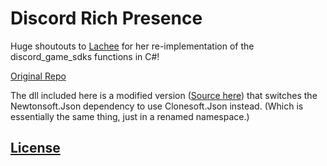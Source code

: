 # Discord Rich Presence

Huge shoutouts to [Lachee](https://github.com/Lachee) for her re-implementation of the discord_game_sdks functions in C#!

[Original Repo](https://github.com/Lachee/discord-rpc-csharp)

The dll included here is a modified version ([Source here](https://github.com/AuriRex/discord-rpc-csharp)) that switches the Newtonsoft.Json dependency to use Clonesoft.Json instead. (Which is essentially the same thing, just in a renamed namespace.)

## [License](https://github.com/Lachee/discord-rpc-csharp/blob/master/LICENSE)